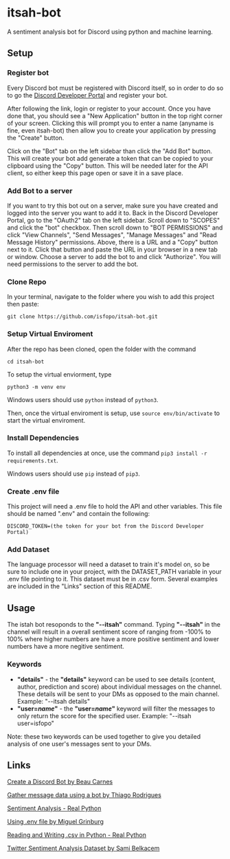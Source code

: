 # itsah-bot

A sentiment analysis bot for Discord using python and machine learning.

## Setup

### Register bot
Every Discord bot must be registered with Discord itself, so in order to do so to go the [Discord Developer Portal](https://discord.com/login?redirect_to=%2Fdevelopers%2Fapplications) and register your bot. 

After following the link, login or register to your account. Once you have done that, you should see a "New Application" button in the top right corner of your screen. Clicking this will prompt you to enter a name (anyname is fine, even itsah-bot) then allow you to create your application by pressing the "Create" button.

Click on the "Bot" tab on the left sidebar than click the "Add Bot" button. This will create your bot add generate a token that can be copied to your clipboard using the "Copy" button. This will be needed later for the API client, so either keep this page open or save it in a save place. 

### Add Bot to a server
If you want to try this bot out on a server, make sure you have created and logged into the server you want to add it to. Back in the Discord Developer Portal, go to the "OAuth2" tab on the left sidebar. Scroll down to "SCOPES" and click the "bot" checkbox. Then scroll down to "BOT PERMISSIONS" and click "View Channels", "Send Messages", "Manage Messages" and "Read Message History" permissions. Above, there is a URL and a "Copy" button next to it. Click that button and paste the URL in your browser in a new tab or window. Choose a server to add the bot to and click "Authorize". You will need permissions to the server to add the bot.

### Clone Repo
In your terminal, navigate to the folder where you wish to add this project then paste:

```git clone https://github.com/isfopo/itsah-bot.git```

### Setup Virtual Enviroment
After the repo has been cloned, open the folder with the command 

```cd itsah-bot```

To setup the virtual enviorment, type

```python3 -m venv env```

Windows users should use ```python``` instead of ```python3```.

Then, once the virtual enviroment is setup, use ```source env/bin/activate``` to start the virtual enviroment.

### Install Dependencies
To install all dependencies at once, use the command ```pip3 install -r requirements.txt```.

Windows users should use ```pip``` instead of ```pip3```.

### Create .env file
This project will need a .env file to hold the API and other variables. This file should be named ".env" and contain the following:
```
DISCORD_TOKEN=(the token for your bot from the Discord Developer Portal)

```

### Add Dataset
The language processor will need a dataset to train it's model on, so be sure to include one in your project, with the DATASET_PATH variable in your .env file pointing to it. This dataset must be in .csv form. Several examples are included in the "Links" section of this README. 

## Usage
The istah bot resoponds to the **"--itsah"** command. Typing **"--itsah"** in the channel will result in a overall sentiment score of ranging from -100% to 100% where higher numbers are have a more positive sentiment and lower numbers have a more negitive sentiment. 

### Keywords
- **"details"** - the **"details"** keyword can be used to see details (content, author, prediction and score) about individual messages on the channel. These details will be sent to your DMs as opposed to the main channel. Example: "--itsah details"
- **"user=*name*"** - the **"user=*name*"** keyword will filter the messages to only return the score for the specified user. Example: "--itsah user=isfopo"
  
Note: these two keywords can be used together to give you detailed analysis of one user's messages sent to your DMs.

## Links

[Create a Discord Bot by Beau Carnes](https://www.freecodecamp.org/news/create-a-discord-bot-with-python/)

[Gather message data using a bot by Thiago Rodrigues](https://levelup.gitconnected.com/how-to-gather-message-data-using-a-discord-bot-from-scratch-with-python-2fe239da3bcd)

[Sentiment Analysis - Real Python](https://realpython.com/sentiment-analysis-python/)

[Using .env file by Miguel Grinburg](https://www.twilio.com/blog/environment-variables-python)

[Reading and Writing .csv in Python - Real Python](https://realpython.com/python-csv/)

[Twitter Sentiment Analysis Dataset by Sami Belkacem](https://www.kaggle.com/sambelkacem/twitter-sentiment-analysis-data)
